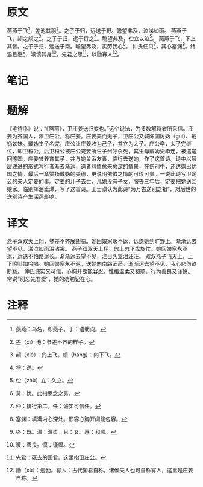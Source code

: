 # 原文
燕燕于飞[^1]，差池其羽[^2]。之子于归，远送于野。瞻望弗及，泣涕如雨。
燕燕于飞，颉之颃之[^3]。之子于归，远于将之[^4]。瞻望弗及，伫立以泣[^5]。
燕燕于飞，下上其音。之子于归，远送于南。瞻望弗及，实劳我心[^6]。
仲氏任只[^7]，其心塞渊[^8]。终温且惠[^9]，淑慎其身[^10]。先君之思[^11]，以勖寡人[^12]。
# 笔记

# 题解
《毛诗序》说：“《燕燕》，卫庄姜送归妾也。”这个说法，为多数解诗者所采信。庄姜为齐国人，嫁卫庄公，称庄姜。庄姜美而无子，卫庄公又娶陈国厉妫（guī）、戴妫姊妹。戴妫生子名完，庄公让庄姜收为己子，并立为太子。庄公卒，太子完继位，即卫桓公。后卫桓公被庄公宠妾所生子州吁杀死，其生母戴妫受牵连，被遣送回陈国。庄姜曾养育其子，并与她关系友善，临行去送她，作了这首诗。诗中以层层递进的形式写行者渐去渐远，送者悲情愈来愈深的情景，在伤别中，还透露出忧国之情。最后一章赞扬戴妫的美德，更说明依依之情的可珍可贵。一说此诗写卫定公的夫人定姜的事。定姜的儿子去世，儿媳没有子女，服丧三年后，定姜把她送回娘家。临别挥泪垂涕，写了这首诗。王士禛认为此诗“为万古送别之祖”，对后世的送别诗产生深远影响。
# 译文
燕子双双天上翔，参差不齐展翅膀。她回娘家永不返，远送她到旷野上。渐渐远去望不见，涕泣如雨泪沾裳。
燕子双双天上翔，忽上忽下盘旋忙。她回娘家永不返，远送不怕路途长。渐渐远去望不见，注目久立泪汪汪。
双双燕子飞天上，上下鸣叫如吟唱。她回娘家永不返，送她向南路茫茫。渐渐远去望不见，我心悲伤欲断肠。
仲氏诚实又可信，心胸开朗能容忍。性格温柔又和顺，行为善良又谨慎。常说“别忘先君爱”，她的劝勉记在心。
# 注释

[^1]: 燕燕：鸟名，即燕子。于：语助词。
[^2]: 差（cī）池：参差不齐的样子。
[^3]: 颉（xié）：向上飞。颃（háng）：向下飞。
[^4]: 将：送。
[^5]: 伫（zhù）立：久立。
[^6]: 劳：忧。此指思念之劳。
[^7]: 仲：排行第二。任：诚实可信任。
[^8]: 塞渊：填满内心深处。形容心胸开阔能包容。
[^9]: 终：既。温：温柔。且：又。惠：和顺。
[^10]: 淑：善良。慎：谨慎。
[^11]: 先君：死去的国君。这里指卫庄公。
[^12]: 勖（xù）：勉励。寡人：古代国君自称。诸侯夫人也可自称寡人，这里是庄姜自称。